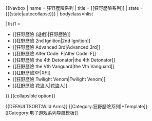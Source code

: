 {{Navbox
| name = 狂野歷險系列
| title = [[狂野歷險系列]]
| state = {{{state|autocollapse}}}
| bodyclass=hlist

| list1 =
* [[狂野歷險 (遊戲)|狂野歷險]]
* [[狂野歷險 2nd Ignition|2nd Ignition]]
* [[狂野歷險 Advanced 3rd|Advanced 3rd]]
* [[狂野歷險 Alter Code: F|Alter Code: F]]
* [[狂野歷險 the 4th Detonator|the 4th Detonator]]
* [[狂野歷險 the Vth Vanguard|the Vth Vanguard]]
* [[狂野歷險XF|XF]]
* [[狂野歷險 Twilight Venom|Twilight Venom]]
* [[狂野歷險 花盜人|花盜人]]

}}<noinclude>
{{collapsible option}}

{{DEFAULTSORT:Wild Arms}}
[[Category:狂野歷險系列|*Template]]
[[Category:电子游戏系列导航模板]]
</noinclude>